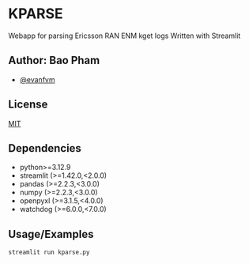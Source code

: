 
# KPARSE

Webapp for parsing Ericsson RAN ENM kget logs
Written with Streamlit


## Author: Bao Pham

- [@evanfvm](https://www.github.com/evanfvm)


## License

[MIT](https://choosealicense.com/licenses/mit/)


## Dependencies

- python>=3.12.9
- streamlit (>=1.42.0,<2.0.0)
- pandas (>=2.2.3,<3.0.0)
- numpy (>=2.2.3,<3.0.0)
- openpyxl (>=3.1.5,<4.0.0)
- watchdog (>=6.0.0,<7.0.0)


## Usage/Examples

`streamlit run kparse.py`
